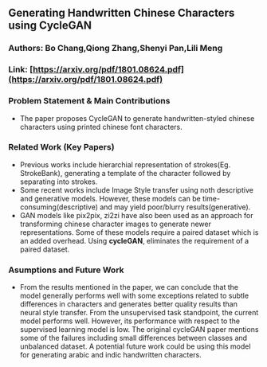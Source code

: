 ## Generating Handwritten Chinese Characters using CycleGAN
### Authors: Bo Chang,Qiong Zhang,Shenyi Pan,Lili Meng
### Link: [https://arxiv.org/pdf/1801.08624.pdf](https://arxiv.org/pdf/1801.08624.pdf)

### Problem Statement & Main Contributions
- The paper proposes CycleGAN to generate handwritten-styled chinese characters using printed chinese font characters. 

### Related Work (Key Papers)
- Previous works include hierarchial representation of strokes(Eg. StrokeBank), generating a template of the character followed by separating into strokes. 
- Some recent works include Image Style transfer using noth descriptive and generative models. However, these models can be time-consuming(descriptive) and may yield poor/blurry results(generative).
- GAN models like pix2pix, zi2zi have also been used as an approach for transforming chinese character images to generate newer representations. Some of these models require a paired dataset which is an added overhead. Using **cycleGAN**, eliminates the requirement of a paired dataset. 

### Asumptions and Future Work
- From the results mentioned in the paper, we can conclude that the model generally performs well with some exceptions related to subtle differences in characters and generates better quality results than neural style transfer. From the unsupervised task standpoint, the current model performs well. However, its performance with respect to the supervised learning model is low. The original cycleGAN paper mentions some of the failures including small differences between classes and unbalanced dataset. A potential future work could be using this model for generating arabic and indic handwritten characters. 
